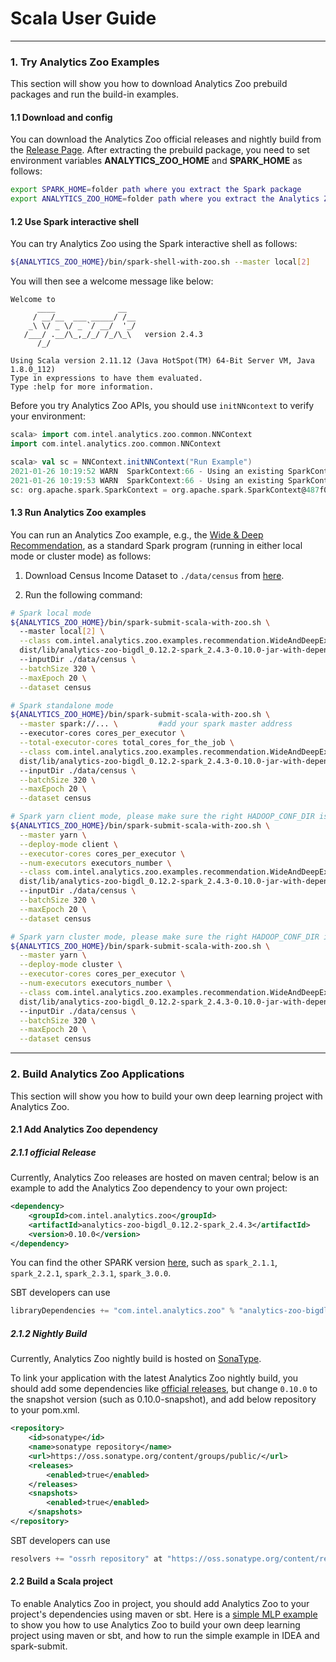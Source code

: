 # Scala User Guide

---

### **1. Try Analytics Zoo Examples**
This section will show you how to download Analytics Zoo prebuild packages and run the build-in examples.

#### **1.1 Download and config** 
You can download the Analytics Zoo official releases and nightly build from the [Release Page](../release.md). After extracting the prebuild package, you need to set environment variables **ANALYTICS_ZOO_HOME** and **SPARK_HOME** as follows:

```bash
export SPARK_HOME=folder path where you extract the Spark package
export ANALYTICS_ZOO_HOME=folder path where you extract the Analytics Zoo package
```

#### **1.2 Use Spark interactive shell**
You can  try Analytics Zoo using the Spark interactive shell as follows:

```bash
${ANALYTICS_ZOO_HOME}/bin/spark-shell-with-zoo.sh --master local[2]
```

You will then see a welcome message like below:

```
Welcome to
      ____              __
     / __/__  ___ _____/ /__
    _\ \/ _ \/ _ `/ __/  '_/
   /___/ .__/\_,_/_/ /_/\_\   version 2.4.3
      /_/
         
Using Scala version 2.11.12 (Java HotSpot(TM) 64-Bit Server VM, Java 1.8.0_112)
Type in expressions to have them evaluated.
Type :help for more information.
```

Before you try Analytics Zoo APIs, you should use `initNNcontext` to verify your environment:

```scala
scala> import com.intel.analytics.zoo.common.NNContext
import com.intel.analytics.zoo.common.NNContext

scala> val sc = NNContext.initNNContext("Run Example")
2021-01-26 10:19:52 WARN  SparkContext:66 - Using an existing SparkContext; some configuration may not take effect.
2021-01-26 10:19:53 WARN  SparkContext:66 - Using an existing SparkContext; some configuration may not take effect.
sc: org.apache.spark.SparkContext = org.apache.spark.SparkContext@487f025
```

#### **1.3 Run Analytics Zoo examples**

You can run an Analytics Zoo example, e.g., the [Wide & Deep Recommendation](https://github.com/intel-analytics/analytics-zoo/tree/master/zoo/src/main/scala/com/intel/analytics/zoo/examples/recommendation), as a standard Spark program (running in either local mode or cluster mode) as follows:

1. Download Census Income Dataset to `./data/census` from [here](https://archive.ics.uci.edu/ml/datasets/Census+Income).

2. Run the following command:
```bash
# Spark local mode
${ANALYTICS_ZOO_HOME}/bin/spark-submit-scala-with-zoo.sh \ 
  --master local[2] \
  --class com.intel.analytics.zoo.examples.recommendation.WideAndDeepExample \
  dist/lib/analytics-zoo-bigdl_0.12.2-spark_2.4.3-0.10.0-jar-with-dependencies.jar \   #change to your jar file if your download is not spark_2.4.3-0.10.0
  --inputDir ./data/census \
  --batchSize 320 \
  --maxEpoch 20 \
  --dataset census

# Spark standalone mode
${ANALYTICS_ZOO_HOME}/bin/spark-submit-scala-with-zoo.sh \
  --master spark://... \         #add your spark master address
  --executor-cores cores_per_executor \
  --total-executor-cores total_cores_for_the_job \
  --class com.intel.analytics.zoo.examples.recommendation.WideAndDeepExample \
  dist/lib/analytics-zoo-bigdl_0.12.2-spark_2.4.3-0.10.0-jar-with-dependencies.jar \   #change to your jar file if your download is not spark_2.4.3-0.10.0
  --inputDir ./data/census \
  --batchSize 320 \
  --maxEpoch 20 \
  --dataset census

# Spark yarn client mode, please make sure the right HADOOP_CONF_DIR is set
${ANALYTICS_ZOO_HOME}/bin/spark-submit-scala-with-zoo.sh \
  --master yarn \
  --deploy-mode client \
  --executor-cores cores_per_executor \
  --num-executors executors_number \
  --class com.intel.analytics.zoo.examples.recommendation.WideAndDeepExample \
  dist/lib/analytics-zoo-bigdl_0.12.2-spark_2.4.3-0.10.0-jar-with-dependencies.jar \   #change to your jar file if your download is not spark_2.4.3-0.10.0
  --inputDir ./data/census \
  --batchSize 320 \
  --maxEpoch 20 \
  --dataset census

# Spark yarn cluster mode, please make sure the right HADOOP_CONF_DIR is set
${ANALYTICS_ZOO_HOME}/bin/spark-submit-scala-with-zoo.sh \
  --master yarn \
  --deploy-mode cluster \
  --executor-cores cores_per_executor \
  --num-executors executors_number \
  --class com.intel.analytics.zoo.examples.recommendation.WideAndDeepExample \
  dist/lib/analytics-zoo-bigdl_0.12.2-spark_2.4.3-0.10.0-jar-with-dependencies.jar \   #change to your jar file if your download is not spark_2.4.3-0.10.0
  --inputDir ./data/census \
  --batchSize 320 \
  --maxEpoch 20 \
  --dataset census
```

--- 

### **2. Build Analytics Zoo Applications**

This section will show you how to build your own deep learning project with Analytics Zoo. 

#### **2.1 Add Analytics Zoo dependency**
##### **2.1.1 official Release** 
Currently, Analytics Zoo releases are hosted on maven central; below is an example to add the Analytics Zoo dependency to your own project:


```xml
<dependency>
    <groupId>com.intel.analytics.zoo</groupId>
    <artifactId>analytics-zoo-bigdl_0.12.2-spark_2.4.3</artifactId>
    <version>0.10.0</version>
</dependency>
```

You can find the other SPARK version [here](https://search.maven.org/search?q=analytics-zoo-bigdl), such as `spark_2.1.1`, `spark_2.2.1`, `spark_2.3.1`, `spark_3.0.0`.   


SBT developers can use
```sbt
libraryDependencies += "com.intel.analytics.zoo" % "analytics-zoo-bigdl_0.12.2-spark_2.4.3" % "0.10.0"
```

##### **2.1.2 Nightly Build**

Currently, Analytics Zoo nightly build is hosted on [SonaType](https://oss.sonatype.org/content/groups/public/com/intel/analytics/zoo/).

To link your application with the latest Analytics Zoo nightly build, you should add some dependencies like [official releases](#11-official-release), but change `0.10.0` to the snapshot version (such as 0.10.0-snapshot), and add below repository to your pom.xml.


```xml
<repository>
    <id>sonatype</id>
    <name>sonatype repository</name>
    <url>https://oss.sonatype.org/content/groups/public/</url>
    <releases>
        <enabled>true</enabled>
    </releases>
    <snapshots>
        <enabled>true</enabled>
    </snapshots>
</repository>
```

SBT developers can use
```sbt
resolvers += "ossrh repository" at "https://oss.sonatype.org/content/repositories/snapshots/"
```


#### **2.2 Build a Scala project**
To enable Analytics Zoo in project, you should add Analytics Zoo to your project's dependencies using maven or sbt. Here is a [simple MLP example](https://github.com/intel-analytics/zoo-tutorials/tree/master/scala/SimpleMlp) to show you how to use Analytics Zoo to build your own deep learning project using maven or sbt, and how to run the simple example in IDEA and spark-submit.

